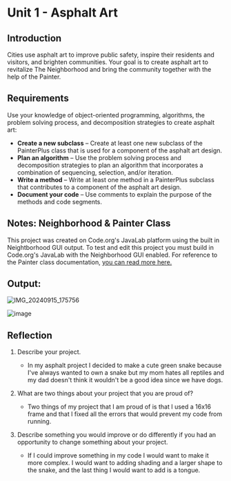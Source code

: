 # Unit 1 - Asphalt Art

## Introduction

Cities use asphalt art to improve public safety, inspire their residents and visitors, and brighten communities. Your goal is to create asphalt art to revitalize The Neighborhood and bring the community together with the help of the Painter.

## Requirements

Use your knowledge of object-oriented programming, algorithms, the problem solving process, and decomposition strategies to create asphalt art:
- **Create a new subclass** – Create at least one new subclass of the PainterPlus class that is used for a component of the asphalt art design.
- **Plan an algorithm** – Use the problem solving process and decomposition strategies to plan an algorithm that incorporates a combination of sequencing, selection, and/or iteration.
- **Write a method** – Write at least one method in a PainterPlus subclass that contributes to a component of the asphalt art design.
- **Document your code** – Use comments to explain the purpose of the methods and code segments.

## Notes: Neighborhood & Painter Class

This project was created on Code.org's JavaLab platform using the built in Neightborhood GUI output. To test and edit this project you must build in Code.org's JavaLab with the Neighborhood GUI enabled. For reference to the Painter class documentation, [you can read more here.](https://studio.code.org/docs/ide/javalab/classes/Painter)

## Output:

![IMG_20240915_175756](https://github.com/user-attachments/assets/78fc6b19-19aa-4dfb-9970-e5d7b774a389)

![image](https://github.com/user-attachments/assets/e876836e-c1ee-45b8-a16b-a37e01f09359)



## Reflection

1. Describe your project.

   - In my asphalt project I decided to make a cute green snake because I've always wanted to own a snake but my mom hates all reptiles and my dad doesn't think it wouldn't be a good idea since we have dogs.

2. What are two things about your project that you are proud of?

   - Two things of my project that I am proud of is that I used a 16x16 frame and that I fixed all the errors that would prevent my code from running.

3. Describe something you would improve or do differently if you had an opportunity to change something about your project.

   - If I could improve something in my code I would want to make it more complex. I would want to adding shading and a larger shape to the snake, and the last thing I would want to add is a tongue.
